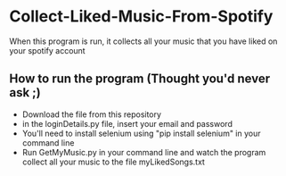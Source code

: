 # Collect-Liked-Music-From-Spotify
When this program is run, it collects all your music that you have liked on your spotify account

## How to run the program (Thought you'd never ask ;)
* Download the file from this repository
* in the loginDetails.py file, insert your email and password
* You'll need to install selenium using "pip install selenium" in your command line
* Run GetMyMusic.py in your command line and watch the program collect all your music to the file myLikedSongs.txt
